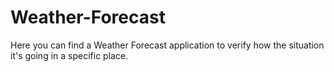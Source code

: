 # Weather-Forecast
Here you can find a Weather Forecast application to verify how the situation it's going in a specific place.
